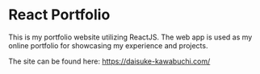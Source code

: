 # React Portfolio

This is my portfolio website utilizing ReactJS. The web app is used as my online portfolio for showcasing my experience and projects.

The site can be found here: https://daisuke-kawabuchi.com/



